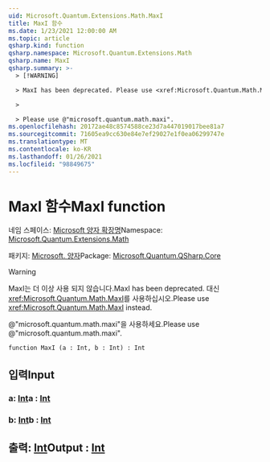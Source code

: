 ```yaml
---
uid: Microsoft.Quantum.Extensions.Math.MaxI
title: MaxI 함수
ms.date: 1/23/2021 12:00:00 AM
ms.topic: article
qsharp.kind: function
qsharp.namespace: Microsoft.Quantum.Extensions.Math
qsharp.name: MaxI
qsharp.summary: >-
  > [!WARNING]

  > MaxI has been deprecated. Please use <xref:Microsoft.Quantum.Math.MaxI> instead.

  >

  > Please use @"microsoft.quantum.math.maxi".
ms.openlocfilehash: 20172ae48c8574588ce23d7a447019017bee81a7
ms.sourcegitcommit: 71605ea9cc630e84e7ef29027e1f0ea06299747e
ms.translationtype: MT
ms.contentlocale: ko-KR
ms.lasthandoff: 01/26/2021
ms.locfileid: "98849675"
---
```

# <a name="maxi-function"></a><span data-ttu-id="7ee60-102">MaxI 함수</span><span class="sxs-lookup"><span data-stu-id="7ee60-102">MaxI function</span></span>

<span data-ttu-id="7ee60-103">네임 스페이스: [Microsoft 양자 확장명](xref:Microsoft.Quantum.Extensions.Math)</span><span class="sxs-lookup"><span data-stu-id="7ee60-103">Namespace: [Microsoft.Quantum.Extensions.Math](xref:Microsoft.Quantum.Extensions.Math)</span></span>

<span data-ttu-id="7ee60-104">패키지: [Microsoft. 양자](https://nuget.org/packages/Microsoft.Quantum.QSharp.Core)</span><span class="sxs-lookup"><span data-stu-id="7ee60-104">Package: [Microsoft.Quantum.QSharp.Core](https://nuget.org/packages/Microsoft.Quantum.QSharp.Core)</span></span>


> [!WARNING]
> <span data-ttu-id="7ee60-105">MaxI는 더 이상 사용 되지 않습니다.</span><span class="sxs-lookup"><span data-stu-id="7ee60-105">MaxI has been deprecated.</span></span> <span data-ttu-id="7ee60-106">대신 <xref:Microsoft.Quantum.Math.MaxI>를 사용하십시오.</span><span class="sxs-lookup"><span data-stu-id="7ee60-106">Please use <xref:Microsoft.Quantum.Math.MaxI> instead.</span></span>
>
> <span data-ttu-id="7ee60-107">@"microsoft.quantum.math.maxi"을 사용하세요.</span><span class="sxs-lookup"><span data-stu-id="7ee60-107">Please use @"microsoft.quantum.math.maxi".</span></span>



```qsharp
function MaxI (a : Int, b : Int) : Int
```


## <a name="input"></a><span data-ttu-id="7ee60-108">입력</span><span class="sxs-lookup"><span data-stu-id="7ee60-108">Input</span></span>

### <a name="a--int"></a><span data-ttu-id="7ee60-109">a: [Int](xref:microsoft.quantum.lang-ref.int)</span><span class="sxs-lookup"><span data-stu-id="7ee60-109">a : [Int](xref:microsoft.quantum.lang-ref.int)</span></span>




### <a name="b--int"></a><span data-ttu-id="7ee60-110">b: [Int](xref:microsoft.quantum.lang-ref.int)</span><span class="sxs-lookup"><span data-stu-id="7ee60-110">b : [Int](xref:microsoft.quantum.lang-ref.int)</span></span>





## <a name="output--int"></a><span data-ttu-id="7ee60-111">출력: [Int](xref:microsoft.quantum.lang-ref.int)</span><span class="sxs-lookup"><span data-stu-id="7ee60-111">Output : [Int](xref:microsoft.quantum.lang-ref.int)</span></span>

